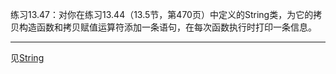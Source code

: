 练习13.47：对你在练习13.44（13.5节，第470页）中定义的String类，为它的拷贝构造函数和拷贝赋值运算符添加一条语句，在每次函数执行时打印一条信息。

---

见[String](./example_String)
